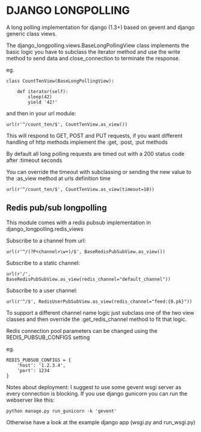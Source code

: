 DJANGO LONGPOLLING
==================

A long polling implementation for django (1.3+) based on gevent and django
generic class views.

The django_longpolling.views.BaseLongPollingView class implements the basic logic
you have to subclass the iterator method and use the write method to send data
and close_connection to terminate the response.

eg.

    class CountTenView(BaseLongPollingView):

        def iterator(self):
            sleep(42)
            yield '42!'

and then in your url module:

    url(r'^/count_ten/$', CountTenView.as_view())

This will respond to GET, POST and PUT requests, if you want different handling
of http methods implement the :get, :post, :put methods

By default all long polling requests are timed out with a 200 status code after
:timeout seconds

You can override the timeout with subclassing or sending the new value to the
:as_view method at urls definition time

    url(r'^/count_ten/$', CountTenView.as_view(timeout=10))


Redis pub/sub longpolling
-------------------------
This module comes with a redis pubsub implementation in django_longpolling.redis_views

Subscribe to a channel from url:

    url(r'^/(?P<channel>\w+)/$', BaseRedisPubSubView.as_view())

Subscribe to a static channel:

    url(r'/', BaseRedisPubSubView.as_view(redis_channel="default_channel"))

Subscribe to a user channel:

    url(r'^/$', RedisUserPubSubView.as_view(redis_channel="feed:{0.pk}"))

To support a different channel name logic just subclass one of the two view classes
and then override the :get_redis_channel method to fit that logic.

Redis connection pool parameters can be changed using the REDIS_PUBSUB_CONFIGS setting

eg.

    REDIS_PUBSUB_CONFIGS = {
        'host': '1.2.3.4',
        'port': 1234
    }


Notes about deployment:
I suggest to use some gevent wsgi server as every connection is blocking.
If you use django gunicorn you can run the webserver like this:

    python manage.py run_gunicorn -k 'gevent'

Otherwise have a look at the example django app (wsgi.py and run_wsgi.py)

